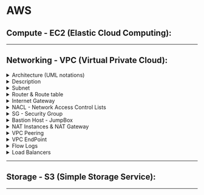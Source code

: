 # AWS
## Compute - EC2 (Elastic Cloud Computing):

---

## Networking - VPC (Virtual Private Cloud):

<details>
<summary>Architecture (UML notations)</summary>

![VPC Architecture with UML notations](https://awscertifiedsolutionsarchitectassociatedocs.s3.amazonaws.com/VPCArchitectureUML.PNG)

</details>

<details>
<summary>Description</summary>
    
- It is a virtual network within AWS: it is our private data center inside AWS platform
- It can be configured to be public/private or a mixture
- It is isolated from other VPCs by default
	- It can't talk to anything outside itself unless we configure it otherwise
	- It's isolated from network blast radius
- It is Regional: it can't span regions
- It is highly available: it is on multiple AZs which allows a HA (Highly Available) architecture
- It can be connected to our data center and corporate networks: Hardware Virtual Private Network (VPN)
- It supports different Tenancy types: it could be:
	- Dedicated tenant: it can't be changed (Locked). It is expensive
	- multi-tenant (default): it still could be switched to a dedicated tenant
- IPv4 CIDR:
	- From /28 (16 IPs) to /16 (65,536 IPs) 
	- We need to plan in advance CIDR to support whatever service we will deploy in the VPC:
	 	- [ ] We need to make sure our CIDR will support enough subnets
	 	- [ ] We need to make sure our CIDR will let our subnets have enough IP addresses
	 	- [ ] Some AWS services require a minimum number of IP addresses before they can deploy
	- We need to plan a CIDR that allows HA architecture:
	 	- [ ] We need to break our CIDR down based on the number of AZs we will be using and then 
	 	- [ ] We need to break down our CIDR based on the number of tiers (subnets) our VPC will have. E.g., public/private/db tiers
	- We need to plan for future evolutions: additional AZs, additional tiers (subnets)
	- Best Practice: ensure that VPCs we work with don't overlap CIDR blocks, whatever this is possible:
	 	- [ ] Lots of networking features don't like the same CIDR block
	 	- [ ] This will just make things a lot easier further down
	 	- [ ] Our corporate network VPCs, any other VPC we work with, 
	 	- [ ] VPCs of any partners and vendors that we interact with
	- Best Practice: It is recommended to plan for our VPC in advance even though, we can now update VPC CIDR
- IPv6: 
	- It supports IPv6
	- It isn't yet supported by all AWS services, though
	- AWS provides IPv6 blocks
- Default VPC:
	- It is created by default in every region for each new AWS account (to make easy the onboarding process)
	- It is required for some services:
	 	- [ ] Historically some services failed if the default VPC didn't exist
	 	- [ ] It was initially not something we could create, but we could delete it
	 	- [ ] So if we delete, we could run into problems where certain services wouldn't launch,
	 	- [ ] We needed to create a ticket to get it recreated on our behalf
	 	- [ ] It is used as a default for most
	- Its initial state is as follow:
	 	- [ ] CIDR: default 172.31.0.0/16 (65,000 IP addresses)
	 	- [ ] Subnet: 1 "/20" public subnet by AZ
	 	- [ ] DHCP: Default AWS Account DHCP option set is attached
	 	- [ ] DNS Names: Enabled
	 	- [ ] DNS Resolution: Enabled
	 	- [ ] Internet Gateway: Included
	 	- [ ] Route table: Main route table routes traffic to local and Internet Gateway (see below)
	 	- [ ] NACL: Default NACL allows all inbound and outbound traffic (see below)
	 	- [ ] Security Group: Default SG allows all inbound traffic from itself; allows all outbound traffic (see below)
	 	- [ ] ENI: Same ENI is used by all subnets and all security group
- Custom VPC (or "Bespoke"): 
	- it can be designed and configured in any valid way
	- Its initial state is as follow:
	 	- [ ] CIDR: initial configuration
	 	- [ ] Subnet: none
	 	- [ ] DHCP: Default AWS Account DHCP option set is attached
	 	- [ ] DNS Names: Disabled
	 	- [ ] DNS Resolution: Enabled
	 	- [ ] Internet Gateway: none
	 	- [ ] Route table: Main route table routes traffic to local (see below)
	 	- [ ] NACL: Default NACL allows all inbound and outbound traffic (see below)
	 	- [ ] Security Group: Default SG allows all inbound traffic from itself; allows all outbound traffic (see below)
	 	- [ ] ENI: none
- DHCP Options Sets:
	- It's a configuration that sets various things that have provided to resources inside a VPC when they use DHCP
	- It's a protocol that allows resources inside a network to auto configure their network card such as IP address
	- It allows any instance in a VPC to point to the specified domain and DNS servers to resolve their domain names
	- More details: https://docs.aws.amazon.com/vpc/latest/userguide/VPC_DHCP_Options.html
- VPC DNS hostnames & DNS Resolution:
	- Even when an Internet Gateway is created and attached to a VPC and, 
	- A public IP is associated to an EC2 instance, a DNS name isn't associated to it
	- To do it, we should enable it in VPC > Edit DNS hostnames and Edit DNS resolution
	- Best Practice: Always enable VPC DNS hostnames and, VPC DNS resolution.
</details>

<details>
<summary>Subnet</summary>

- Analogy: it is like a floor (or a component of it) in our data center
- A VPC can have 1 or more subnets: The number of subnets depends on how VPC CIDR is split:
	- If all subnets have the same CIDR prefix, the formula would be: 2^(Subnet CIDR Prefix - VPC CIDR Prefix)
	- For a VPC of /16, we could create:
	- 1 single subnet of /16; 2 subnets of /17; 4 subnets of /18; 8 subnets of /19; 16 subnets of /20;
	- 32 subnets of /21; 64 subnets of /22; 128 subnets of /23; 256 subnets of /24
- It is inside an AZ: subnets can't span AZs
- Subnet max/min IP: same as VPC limit
- Its CIDR blocks:
	- It can't be bigger than CIDR blocks of the VPC it is attached to
	- It can't overlap with any CIDR blocks inside the VPC it is attached to
	- It can't be created outside of the CIDR of the VPC it is attached to
- Certain IPs are reserved in subnets:
	- Subnet's Network IP address: e.g., 10.0.0.0
	- Subnet's Router IP address ("+1"): Example: 10.0.0.1.
	- Subnet's DNS IP address ("+2"): E.g., 10.0.0.2
	 	- [ ] For VPCs with multiple CIDR blocks, the IP address of the DNS server is located in the primary CIDR
	 	- [ ] For more details: https://docs.aws.amazon.com/vpc/latest/userguide/VPC_DHCP_Options.html#AmazonDNS
	- Subnet's Future IP address ("+3"): e.g., 10.0.0.3
	- Subnet's Network Broadcast IP address ("Last"): E.g., 10.0.0.255
	- For more details: https://docs.aws.amazon.com/vpc/latest/userguide/VPC_Subnets.html
- Share a subnet: Organization or AWS account
	- Resources deployed to the subnet are owned by the account that deployed them: so we can't update them
	- The account we shared the subnet with can't update our subnet (what if there is a role that allow them so?)
- Subnet & Route Table:
	- A subnet must be associated with 1 and only 1 route table (main or custom)
	- When a subnet is created, it is associated by default to the VPC main route table
- Subnet & NACL:
	- A subnet must be associated with 1 and only 1 NACL (default or custom)
	- When a subnet is created, it is associated by default to the VPC default NACL
- A subnet is Public if:
	- If it is configured to allocate public IP
	- If the VPC has an associated Internet Gateway
	- If it is attached to a route table with a default route to the Internet Gateway
- Default Subnet:
	- It is a subnet that is created automatically by AWS at the same time as a default VPC
	- It is public
	- There is as many default subnets as AZs of the region where the default VPC is created in	
- Convention:
	- Subnet Name: sn-[public/private]-[AZ]: sn-public-a; sn-private-a
	- Subnet range: 
	 	- [ ] In some cases, humans do need to understand the networking structure that we use inside a VPC
	 	- [ ] So, we could match subnet's CIDR to its AZ and its application tear:
	 	- [ ] E.g., for a VPC 10.0.0.0/16 with Subnets: /24 + 2 AZs + 3 tiers (:
		- [ ] For AZ1: (Tier 1, 10.0.11.0); (Tier 2: 10.0.21.0); (Tier 3: 10.0.31.0)
		- [ ] For AZ2: (Tier 1, 10.0.12.0); (Tier 2: 10.0.22.0); (Tier 3: 10.0.32.0)
</details>

<details>
<summary>Router & Route table</summary>

- It is a virtual routing device that is in each VPC (fully managed by AWS)
- It has an interface in every subnet known as the "Subnet+1" address (is it the ENI?)
- It is highly available, scalable, and controls data entering and leaving the VPC and its subnets
- Route table:
	- It controls what the VPC router does with subnet Outbound traffic
	- A subnet must be associated with 1 and only 1 route table (main or custom)
	- Local route:
		- [ ] It's included in all route tables
		- [ ] It can't be deleted from its route table
		- [ ] It matches the CIDR of the VPC and lets traffic be routed between subnets
		- [ ] It doesn't forward traffic to any target because the VPC router can handle it
		- [ ] It allows all subnets in a VPC to be able to talk to one another even if they're in different AZs
	- It contains a collection of Static Routes: 
		- [ ] They're used when traffic from a subnet arrives at the VPC router
		- [ ] They contain a destination and a target: traffic is forwarded to the target if its destination matches the route destination
		- [ ] Default Routes (0.0.0.0/0 v4 and ::/0 v6) could be added that match any traffic not already matched
		- [ ] If multiple routes apply, the most specific is chosen
		- [ ] Example: A /32 (a single IP address) will be chosen before a /24, before a /16, before the default route (0.0.0.0/0) and, before VPC CIDR even the IP address is local
		- [ ] Targets can be IPs or an AWS networking gateway/object (Egress Only Internet Gateway, Instance, Internet Gateway, NAT Gateway, Network Interface, Peering Connection, Transit Gateway, Virtual Private Gateway)			
	- Main Route table:
		- [ ] It's created by default at the same time as a VPC is created
		- [ ] It's allocated by default to all subnets in the VPC
		- [ ] In a default VPC: it routes outbound traffic to local and to outside (Internet Gateway)
		- [ ] In a custom VPC: It routes outbound traffic to local
		- [ ] It's created at the same time as the VPC it is attached to
		- [ ] It's associated "implicitly" to all VPC's Subnets until they're explicitly associated to a custom one
		- [ ] Therefore, if it includes a route to an Internet Gateway, all existing and future subnets will be public by default (if Public IP is enabled)	
	- "Custom" route table: 
		- [ ] It could be created and customized to subnets' requirements.
		- [ ] It is explicitly associated with subnets.
	- Best Practice: 
		- [ ] It is recommended not to update the main route table
		- [ ] It is particularly recommended not to add the route to the Internet Gateway in the main route: 
		- [ ] Because, by default, all VPC's Subnets are associated "implicitly" to the main route
		- [ ] Therefore, if a route to an Internet Gateway is added to the main route, all existing and future subnets will be public by default (if Public IP is enabled)		
	- Route Propagation:
		- [ ] It uses a Virtual Private Gateway that should be associated to the VPC the route table is attached to
		- [ ] We could then elect to propagate any routes that it learned onto this particular route table 
		- [ ] It's a way that we can dynamically populate new routes that are learned by the virtual private gateway, which is used for VPNs on automatically populate our our table
		- [ ] Certain types of AWS networking products (VPN, Direct Connect) can dynamically learn routes using BGP (Border Gateway Protocol)
		- [ ] If we have got a VPN or direct connect that support BGP and we integrate those with our VPC, then we can enable this route propagation to automatically add those routes to our route tables
		- [ ] We don't need then to do it manually by a static route table

</details>

<details>
<summary>Internet Gateway</summary>

- It can route traffic for public IPs to and from the internet
- It is created and attached to a VPC
- A VPC could be attached to 1 and only 1 Internet Gateway
- It doesn't applies public IPv4 addresses to a resource's ENI
- It provides Static NAT (Network Address Translation):
	- It is the process of 1:1 translation where an internet gateway converts a private address to a public IP address
	- It make the instance a true public machine
	- When an Internet Gateway receives any traffic from an EC2 instance, if the EC2 has an allocated public IP: 
		- [ ] Then the Internet Gateway adjusts those traffic's packets (Layer 3 in OSI model)
		- [ ] It replaces the EC2 private IP in the packet source IP with the EC2 associated Public IP address
		- [ ] It sends then the packets through to the public Internet
	- When an Internet Gateway receives any traffic from the public internet,
		- [ ] It adjusts those packets as well,
		- [ ] It replaces the Public IP @ in the packet source IP with the associate EC2 private IP address
		- [ ] It sends then the packets to the EC2 instance through the VPC Router

</details>

<details>
<summary>NACL - Network Access Control Lists</summary>

- It is a security feature that operates at Layer 4 of the OSI model (Transport Layer: TCP/UDP and below)
- It could be associated with multiples subnets
- A subnet has to be associated with 1 NACL:
- It impacts traffic crossing the boundary of a subnet
- It doesn't impact traffic local to a subnet: Communications between 2 instances inside a subnet aren't impacted
- It acts FIRST before Security Groups: if an IP is denied, it won't even reach security group
- It is stateless
- There're 2 sets of rules: Inbound and Outbound rules:
	- They're explicitly allow or deny traffic based on:
		- [ ] Traffic Type (protocol), 
		- [ ] Ports or port range, 
		- [ ] Source (or Destination): IP / CIDR: since NACL is involved at Layer 4, the source/destination can't be an AWS object
	- They're processed in number of order, "Rule #": Lowest first
	- When a match is found, that action is taken and processing stops
	- The "*" rule is an implicit deny: It is processed last
- Default NACL:
	- It is created by default at the same as the VPC
	- It is associated "implicitly" to all subnets as long as they're not associated explicitly to a custom NACL 
	- It Allows ALL traffic: Rule 100: Allow everything
- Custom NACL:
	- It is created by users
	- It should be associated "explicitly" to a subnet
	- It does block ALL traffic, by default: it only includes "*" rule only
- Ephemeral Ports:
	- When a client initiates communications with a server, it uses a well-known port # on that server: e.g., TCP/443
	- The response is from that well-known port to an ephemeral port on the client
	- The client decides the ephemeral port (e.g., TCP/22000): they're be thousands!
- To keep in mind: Because NACL are stateless and ephemeral ports are thousands, to manage the overhead of NACL rules is very high. In fact:
	- We should think to "allow" traffic for every "ephemeral" ports on Client Inbound and Outbound rules and, 
	- We should think to "allow" traffic for every "ephemeral" ports on Destination Inbound and Outbound rules as well
	- This means that for a single communication, we might have to worry about 4 individual sets of rules
	- This is why NACLs tend not to be used all that much generally in production usage (Security Groups are preferred)
- Use Case:
	- When we have an explicit deny that we would like to add
	- E.g., we got attacked from an IP @, we may need to deny it
- Best Practice: 
	- Inbound and Outbound Rules # should use an increment of 100: 
		- [ ] 100 for the 1st IPv4 rule, 101 for the 1st IPv6 rule
		- [ ] 200 for the 2nd IPv4 rule, 201 for the 2nd IPv6 rule
	-  Ensure that you place the DENY rules earlier in the table than the ALLOW rules that open the wide range of ephemeral ports

</details>

<details>
<summary>SG - Security Group</summary>

- It's a Software firewall that surrounds AWS products
- It a Layer 5 firewall (session firewall) in OSI model
- It is attached to an ENI
- It's associated with a single VPC: it doesn't span VPC's
- Multiple SGs could be assigned to an EC2 instance
- It acts at the instance level, not the subnet level
- It could be attached/detached from an EC2 instance at anytime
- It is Stateful:
	- The response to an allowed inbound (or outbound) request, will be allowed to flow out (or in), regardless of outbound (or inbound) rules
	- If we send a request from our instance and it is allowed by the corresponding SG rule, its response is then allowed to flow in regardless of inbound rules
	- More details (see Tracking): https://docs.aws.amazon.com/AWSEC2/latest/UserGuide/using-network-security.html#security-group-connection-tracking
	- Comparison between Security Group and ACL (stateless): https://docs.aws.amazon.com/vpc/latest/userguide/VPC_Security.html#VPC_Security_Comparison
- SG Rules include: Inbound and Outbound rule sets:
	- Type: TCP
	- Protocol: e.g., HTTP, SSH
	- Port Ranges: e.g., Port 22 (SSH), Port 53 (UDP), Port 3060 (MySQL), Port 80 (http), Port 443 (https)... 
	- Source/Destination: Since it is a Layer 5 Firewall, it supports
		- [ ] IP addresses, CIDRs (Layer 4 info)
		- [ ] a Security Group (Layer 5 info)
	- It can auto-reference itself in an Inbound rules' Source 
		- [ ] It allows traffic from itself
		- [ ] All resources in the same SG are allowed to communicate to each other
- Implicit Deny: Explicit Allow > Implicit Deny
	- We can't create rules that deny access
- Default SG: 
	- It is created at the same time as a VPC (Default VPC or Custom VPC)
	- It allows all traffic from all resources within the same SG: by default, inbound traffic from itself is allowed
	- It allows all outbound traffic
- Custom SG:
	- It is created by users
	- It implicitly denies all inbound traffic: there isn't any inbound rule
	- It allows all outbound traffic

</details>

<details>
<summary>Bastion Host - JumpBox</summary>

- It is a host (EC2 instance) that sits at the perimeter of a VPC
- It is in a public Subnet 
- it usually involves access from untrusted networks or computers
- It functions as an entry point to the VPC for trusted admins
- It allows for updates or configuration tweaks remotely while allowing the VPC to stay private and protected (private subnets)
- It is generally connected to via SSH (Linux) or RDP (Windows)
- Its goal is to reduce the surface area in which we need to harden:
	- Instead to harden all private instances (we could have many of them),
	- We just need to harden 1 Bastion Host
	- Multifactor authentication, ID federation, and/or IP blocks
- How it works:
	- Traffic is going through the Internet gateway > route tables > NACL > Security Groups > Bastion host
	- Then the bastion host basically just forwards the connection through SSH/ADP to private instances
	- All what we need to do is harden our bastion host as strongly as possible because it is exposed to the public
	- Then, we don't have to worry about hardening our private instances in our private subnet
- Best Practice: 
	- Bastion hosts must be kept updated, and security hardened and, audited regularly
	- Multifactor authentication, ID federation, and/or IP blocks
	- It is recommended to add tags to be able to differentiate from other regular EC2 instances
	- Create a specific SG for bastion hosts:
		- [ ] Since bastion hosts require specific rules, we could make them in a unique SG
		- [ ] The SG could then be shared with bastion hosts only
		- [ ] It will allow to reduce bastion hosts creation overhead
	- SSH forwarding: it allows to connect to the private instance through the bastion host without leaving SSH keys within the bastion host
- For more details:
	- SSH forwarding: https://aws.amazon.com/blogs/security/securely-connect-to-linux-instances-running-in-a-private-amazon-vpc/
	- A new way to securely connect to instances without having to use a bastion or open SSH ports, see: https://docs.aws.amazon.com/systems-manager/latest/userguide/session-manager.html

</details>

<details>
<summary>NAT Instances & NAT Gateway</summary>

- It provides Dynamic NAT (Network Address Translation):
	- It is a variation of Static NAT (see Internet Gateway, above)
	- It allows many private IP addresses to get outgoing internet access using a smaller number of public IPs (generally one)
	- 1 public IP <-> many private IPs.
- Its purpose is to let EC2 instances in private subnets to go out and download software.
- Its benefits:
	- Security reasons: the concept of least privilege (if a resource doesn't need internet access, than we shouldn't give them access)
	- We're running out IP addresses: so we can't allocate a specific IP address for each instance
- How it works: let's have an example: 
	- A private EC2 instance which private IP is: 10.0.0.10
	- The EC2 instance requires to update its software for a public IP: 1.3.3.7
	- A NAT Gateway/Instance which Elastic IP is: 172.162.0.10
	- An Internet Gateway with a Public IP is: 53.12.23.11
	- Outgoing Traffic:
		- [ ] The EC2 L3 layer will create a packet (Src IP, Dest IP) = (10.0.0.10, 1.3.3.7)
		- [ ] The EC2 instance will send the packet to the NAT Gateway
		- [ ] The NAT Gateway will update the packet Src IP by its EIP: (Src IP, Dest IP) = (172.162.0.10, 1.3.3.7)
		- [ ] The NAT Gateway will then send the packet to the Internet Gateway
		- [ ] The Internet Gateway will also update the packet Src IP by its Public IP: (Src IP, Dest IP) = (53.12.23.11, 1.3.3.7)
		- [ ] The Internet Gateway will then send the packet to the Internet
	- Ingoing Traffic:
		- [ ] it is similar to the outgoing process above
		- [ ] In this case, the packet Destination IP is updated
		- [ ] It is updated 1st by the Internet Gateway with the NAT Gateway EIP
		- [ ] Then, it is updated by the NAT Gateway with the EC2 Private IP
- NAT Gateway: 
	- 1 NAT Gateway inside an AZ
	- It requires a Public Subnet and a Public Elastic IP
	- It understands and allow session traffic (layer 5)
	- It's scalable but isn't highly available by design (Redundant): if an AZ fails, all underlying NAT Gateway will fail
	- Best Practice: 
		- [ ] We need 1 NAT Gateway by AZ
		- [ ] We need a Single Route table for each AZ (each NAT Gateway)
		- [ ] Each NAT Gateway should be then associates with all private subnets of the related AZ
	- Performance: 
		- [ ] Initially 5GB of bandwidth 
		- [ ] It can scale to 45GB
		- [ ] For more bandwidth, we can distribute the workload by splitting our resources into multiple subnets inside an AZ
		- [ ] Then specify for each subnet to go to a separate gateway
- NAT Instance:
	- It is a single EC2 instance
	- It could be created from a specific AMI
	- it requires to Disable EC2 Source/Destination Checks:
		- [ ] Each EC2 instance performs source/destination checks by default
		- [ ] This means that the instance must be the source or destination of any traffic it sends or receives
		- [ ] However, a NAT instance must be able to send and receive traffic when the source or destination is not itself
		- [ ] Therefore, it is required tp disable source/destination checks on the NAT instance
	- Disadvantage: 
		- [ ] It is a single point of failure
		- [ ] If the instance is terminated, the route status: blackhole
	- Use case: there is only one use case
		- [ ] When cost saving is absolutely required and, a NAT and bastion hosts are needed
		- [ ] We could then combine bastion host and NAT in the same machine
	- For more details:  
		- [ ] NAT Instance: https://docs.aws.amazon.com/vpc/latest/userguide/VPC_NAT_Instance.html
		- [ ] NAT Gateway vs. NAT Instance: https://docs.aws.amazon.com/vpc/latest/userguide/vpc-nat-comparison.html

</details>

<details>
<summary>VPC Peering</summary>

- It allows communication between 2 VPCs via a direct network route using private IP addresses
- It can span AWS accounts and even regions
- It's involved at layer 3 of OSI model.
- Data is encrypted and transits via the AWS global backbone.
- Limits and considerations:
	- VPC CIDR blocks can't overlap
	- Transitive Peering is NOT Possible: 
		- [ ] A VPC can't talk to another VPC through a 3rd VPC.
		- [ ] A Direct peering is required between 2 VPCs so that they can talk to each other.
	- Routes are required at both sides (remote CIDR -> peer connection)
	- NACLs and SGs can be used to control access
	- SGs can be reference but not cross-region
	- IPv6 support isn't available cross-region
	- DNS resolution to private IPs can be enabled, but it's a setting needed at both sides.

</details>

<details>
<summary>VPC EndPoint</summary>

</details>

<details>
<summary>Flow Logs</summary>

</details>

<details>
<summary>Load Balancers</summary>

</details>

---

## Storage - S3 (Simple Storage Service):

---
